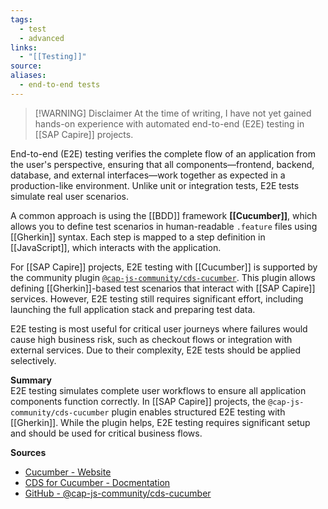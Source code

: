 ```yaml
---
tags:
  - test
  - advanced
links:
  - "[[Testing]]"
source:
aliases:
  - end-to-end tests
---
```

> [!WARNING] Disclaimer
> At the time of writing, I have not yet gained hands-on experience with automated end-to-end (E2E) testing in [[SAP Capire]] projects.

End-to-end (E2E) testing verifies the complete flow of an application from the user's perspective, ensuring that all components—frontend, backend, database, and external interfaces—work together as expected in a production-like environment. Unlike unit or integration tests, E2E tests simulate real user scenarios.

A common approach is using the [[BDD]] framework **[[Cucumber]]**, which allows you to define test scenarios in human-readable `.feature` files using [[Gherkin]] syntax. Each step is mapped to a step definition in [[JavaScript]], which interacts with the application.

For [[SAP Capire]] projects, E2E testing with [[Cucumber]] is supported by the community plugin [`@cap-js-community/cds-cucumber`](https://www.npmjs.com/package/@cap-js-community/cds-cucumber). This plugin allows defining [[Gherkin]]-based test scenarios that interact with [[SAP Capire]] services. However, E2E testing still requires significant effort, including launching the full application stack and preparing test data.

E2E testing is most useful for critical user journeys where failures would cause high business risk, such as checkout flows or integration with external services. Due to their complexity, E2E tests should be applied selectively.

**Summary**  
E2E testing simulates complete user workflows to ensure all application components function correctly. In [[SAP Capire]] projects, the `@cap-js-community/cds-cucumber` plugin enables structured E2E testing with [[Gherkin]]. While the plugin helps, E2E testing requires significant setup and should be used for critical business flows.

**Sources**
- [Cucumber - Website](https://cucumber.io/)
- [CDS for Cucumber - Docmentation](https://cap-js-community.github.io/cds-cucumber/)
- [GitHub - @cap-js-community/cds-cucumber](https://github.com/cap-js-community/cds-cucumber)